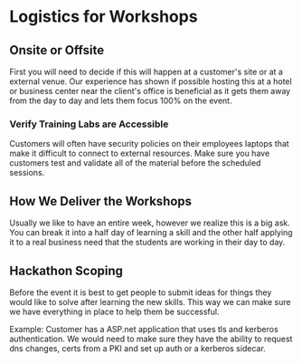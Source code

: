 # Logistics for Workshops

## Onsite or Offsite

First you will need to decide if this will happen at a customer's site or at a external venue. Our experience has shown if possible hosting this at a hotel or business center near the client's office is beneficial as it gets them away from the day to day and lets them focus 100% on the event.

### Verify Training Labs are Accessible

Customers will often have security policies on their employees laptops that make it difficult to connect to external resources. Make sure you have customers test and validate all of the material before the scheduled sessions.

## How We Deliver the Workshops

Usually we like to have an entire week, however we realize this is a big ask. You can break it into a half day of learning a skill and the other half applying it to a real business need that the students are working in their day to day.

## Hackathon Scoping

Before the event it is best to get people to submit ideas for things they would like to solve after learning the new skills. This way we can make sure we have everything in place to help them be successful.

Example:
Customer has a ASP.net application that uses tls and kerberos authentication. We would need to make sure they have the ability to request dns changes, certs from a PKI and set up auth or a kerberos sidecar.
